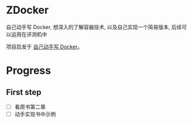 # ZDocker
自己动手写 Docker, 想深入的了解容器技术, 以及自己实现一个简易版本, 后续可以运用在评测机中

项目启发于 [自己动手写 Docker](https://github.com/xianlubird/mydocker)。

# Progress
## First step
- [ ] 看原书第二章
- [ ] 动手实现书中示例
